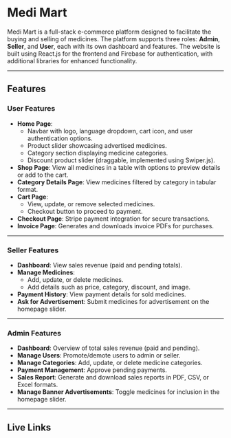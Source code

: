 # Medi Mart

Medi Mart is a full-stack e-commerce platform designed to facilitate the buying and selling of medicines. The platform supports three roles: **Admin**, **Seller**, and **User**, each with its own dashboard and features. The website is built using React.js for the frontend and Firebase for authentication, with additional libraries for enhanced functionality.

---

## Features

### User Features
- **Home Page**:  
  - Navbar with logo, language dropdown, cart icon, and user authentication options.
  - Product slider showcasing advertised medicines.
  - Category section displaying medicine categories.
  - Discount product slider (draggable, implemented using Swiper.js).
- **Shop Page**: View all medicines in a table with options to preview details or add to the cart.
- **Category Details Page**: View medicines filtered by category in tabular format.
- **Cart Page**:  
  - View, update, or remove selected medicines.
  - Checkout button to proceed to payment.
- **Checkout Page**: Stripe payment integration for secure transactions.
- **Invoice Page**: Generates and downloads invoice PDFs for purchases.

---

### Seller Features
- **Dashboard**: View sales revenue (paid and pending totals).
- **Manage Medicines**:  
  - Add, update, or delete medicines.
  - Add details such as price, category, discount, and image.
- **Payment History**: View payment details for sold medicines.
- **Ask for Advertisement**: Submit medicines for advertisement on the homepage slider.

---

### Admin Features
- **Dashboard**: Overview of total sales revenue (paid and pending).
- **Manage Users**: Promote/demote users to admin or seller.
- **Manage Categories**: Add, update, or delete medicine categories.
- **Payment Management**: Approve pending payments.
- **Sales Report**: Generate and download sales reports in PDF, CSV, or Excel formats.
- **Manage Banner Advertisements**: Toggle medicines for inclusion in the homepage slider.

---

## Live Links




